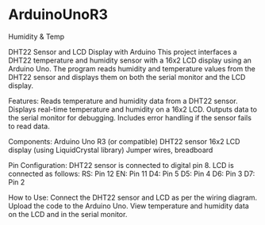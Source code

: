 # ArduinoUnoR3
Humidity &amp; Temp

DHT22 Sensor and LCD Display with Arduino
This project interfaces a DHT22 temperature and humidity sensor with a 16x2 LCD display using an Arduino Uno. The program reads humidity and temperature values from the DHT22 sensor and displays them on both the serial monitor and the LCD display.

Features:
Reads temperature and humidity data from a DHT22 sensor.
Displays real-time temperature and humidity on a 16x2 LCD.
Outputs data to the serial monitor for debugging.
Includes error handling if the sensor fails to read data.

Components:
Arduino Uno R3 (or compatible)
DHT22 sensor
16x2 LCD display (using LiquidCrystal library)
Jumper wires, breadboard

Pin Configuration:
DHT22 sensor is connected to digital pin 8.
LCD is connected as follows:
RS: Pin 12
EN: Pin 11
D4: Pin 5
D5: Pin 4
D6: Pin 3
D7: Pin 2

How to Use:
Connect the DHT22 sensor and LCD as per the wiring diagram.
Upload the code to the Arduino Uno.
View temperature and humidity data on the LCD and in the serial monitor.
